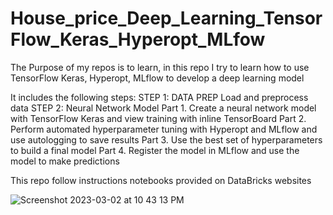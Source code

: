 # House_price_Deep_Learning_TensorFlow_Keras_Hyperopt_MLfow
The Purpose of my repos is to learn, in this repo I try to learn how to use TensorFlow Keras, Hyperopt, MLflow to develop a deep learning model

It includes the following steps:
STEP 1: DATA PREP
Load and preprocess data
STEP 2: Neural Network Model
  Part 1. Create a neural network model with TensorFlow Keras and view training with inline TensorBoard
  Part 2. Perform automated hyperparameter tuning with Hyperopt and MLflow and use autologging to save results
  Part 3. Use the best set of hyperparameters to build a final model
  Part 4. Register the model in MLflow and use the model to make predictions
  
This repo follow instructions notebooks provided on DataBricks websites

![Screenshot 2023-03-02 at 10 43 13 PM](https://user-images.githubusercontent.com/93171100/222626298-50bb2cd9-a994-41bb-b80d-5fbc7210dc8e.png)
